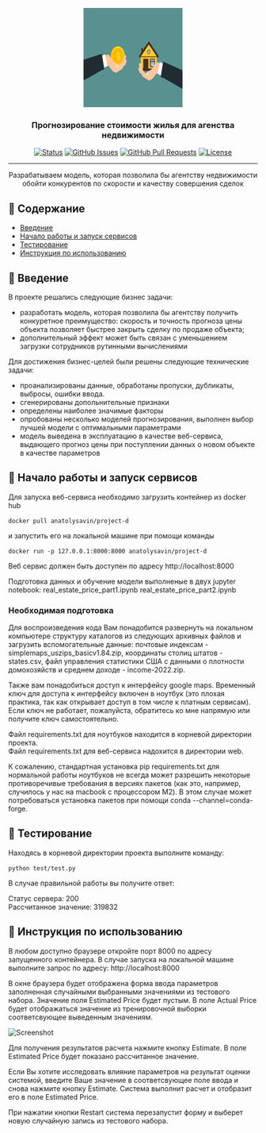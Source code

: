 <p align="center">
  <a href="https://github.com/avsavin/project-d" rel="noopener">
 <img width=200px height=200px src="buy-6971881_1280.jpg" alt="Project logo"></a>
</p>

<h3 align="center">Прогнозирование стоимости жилья для агенства недвижимости</h3>

<div align="center">

[![Status](https://img.shields.io/badge/status-active-success.svg)](https://github.com/avsavin/project-d/releases)
[![GitHub Issues](https://img.shields.io/github/issues/kylelobo/The-Documentation-Compendium.svg)](https://github.com/avsavin/project-d/issues)
[![GitHub Pull Requests](https://img.shields.io/github/issues-pr/kylelobo/The-Documentation-Compendium.svg)](https://github.com/avsavin/project-d/pulls)
[![License](https://img.shields.io/badge/license-MIT-blue.svg)](https://github.com/avsavin/project-d/blob/main/LICENSE)

</div>

---

<p align="center"> Разрабатываем модель, которая позволила бы агентству
недвижимости обойти конкурентов по скорости и качеству совершения
сделок
    <br> 
</p>

## 📝 Содержание

- [Введение](#about)
- [Начало работы и запуск сервисов](#getting_started)
- [Тестирование](#testing)
- [Инструкция по использованию](#usage)


## 🧐 Введение <a name = "about"></a>
В проекте решались следующие бизнес задачи:

- разработать модель, которая позволила бы агентству получить конкуретное преимущество: скорость и точность прогноза цены объекта позволяет быстрее закрыть сделку по продаже объекта;
- дополнительный эффект может быть связан с уменьшением загрузки сотрудников рутинными вычислениями

Для достижения бизнес-целей были решены следующие технические задачи:

- проанализированы данные, обработаны пропуски, дубликаты, выбросы, ошибки ввода.
- сгенерированы допольнительные признаки
- определены наиболее значимые факторы
- опробованы несколько моделей прогнозирования, выполнен выбор лучшей модели с оптимальными параметрами 
- модель выведена в эксплуатацию в качестве веб-сервиса, выдающего прогноз цены при поступлении данных о новом объекте в качестве параметров


## 🏁 Начало работы и запуск сервисов <a name = "getting_started"></a>

Для запуска веб-сервиса необходимо загрузить контейнер из docker hub
```
docker pull anatolysavin/project-d
```
и запустить его на локальной машине при помощи команды
```
docker run -p 127.0.0.1:8000:8000 anatolysavin/project-d
```
Веб сервис должен быть доступен по адресу http://localhost:8000

Подготовка данных и обучение модели выполненые в двух jupyter notebook:
real_estate_price_part1.ipynb
real_estate_price_part2.ipynb

### Необходимая подготовка

Для воспроизведения кода Вам понадобится развернуть на локальном компьютере структуру каталогов из следующих архивных файлов и загрузить вспомогательные данные:
почтовые индексам - simplemaps_uszips_basicv1.84.zip, 
координаты столиц штатов - states.csv, 
файл управления статистики США c данными о плотности домохозяйств и среднем доходе - income-2022.zip. 

Также вам понадобиться доступ к интерфейсу google maps. Временный ключ для доступа к интерфейсу включен в ноутбук (это плохая практика, так как открывает доступ в том числе к платным сервисам). Если ключ не работает, пожалуйста, обратитесь ко мне напрямую или получите ключ самостоятельно.

Файл requirements.txt для ноутбуков находится в корневой директории проекта.<br>
Файл requirements.txt для веб-сервиса надохится в директории web.<br>

К сожалению, стандартная установка pip requirements.txt для нормальной работы ноутбуков не всегда может разрешить некоторые противоречивые требования в версиях пакетов (как это, например, случилось у нас на macbook с процессором M2). В этом случае может потребоваться установка пакетов при помощи conda --channel=conda-forge.


## 🔧 Тестирование <a name = "testing"></a>

Находясь в корневой директории проекта выполните команду:
```
python test/test.py
```
В случае правильной работы вы получите ответ:

Статус сервера: 200<br>
Рассчитанное значение: 319832


## 🎈 Инструкция по использованию<a name="usage"></a>

В любом доступно браузере откройте порт 8000 по адресу запущенного контейнера. В случае запуска на локальной машине выполните запрос по адресу: http://localhost:8000

В окне браузера будет отображена форма ввода параметров заполненная случайными выбранными значениями из тестового набора. Значение поля Estimated Price будет пустым. В поле Actual Price будет отображаться значение из тренировочной выборки соответсвующее выведенным значениям.

<img width="368" alt="Screenshot" src="https://github.com/avsavin/project-d/assets/20927398/fd347486-c5bf-4d8d-a696-28f31cbd66e5">

Для получения результатов расчета нажмите кнопку Estimate. В поле Estimated Price будет показано рассчитанное значение. 

Если Вы хотите исследовать влияние параметров на результат оценки системой, введите Ваше значение в соответсвующее поле ввода и снова нажмите кнопку Estimate. Система выполнит расчет и отобразит его в поле Estimated Price. 

При нажатии кнопки Restart система перезапустит форму и выберет новую случайную запись из тестового набора. 
